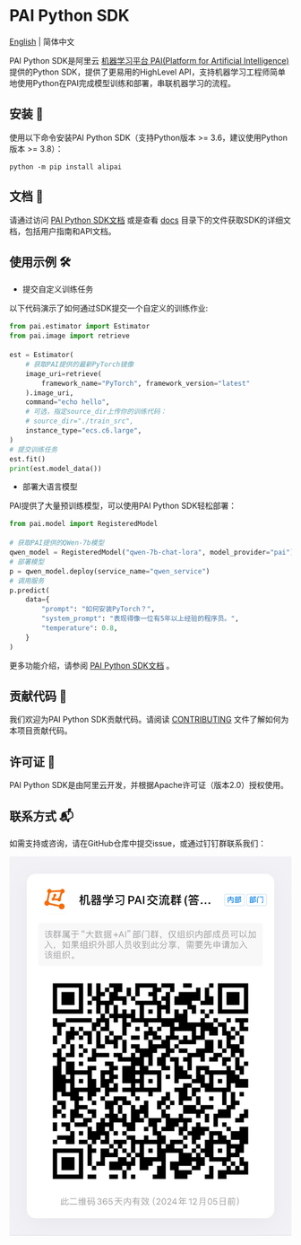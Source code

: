 # PAI Python SDK

[English](./README.md) \| 简体中文

PAI Python SDK是阿里云 [机器学习平台 PAI(Platform for Artificial Intelligence)](https://www.aliyun.com/product/bigdata/learn) 提供的Python SDK，提供了更易用的HighLevel API，支持机器学习工程师简单地使用Python在PAI完成模型训练和部署，串联机器学习的流程。

## 安装 🔧

使用以下命令安装PAI Python SDK（支持Python版本 \>= 3.6，建议使用Python版本 \>= 3.8）：

```shell
python -m pip install alipai
```

## 文档 📖

请通过访问 [PAI Python SDK文档](https://alipai.readthedocs.io/) 或是查看 [docs](./docs) 目录下的文件获取SDK的详细文档，包括用户指南和API文档。

## 使用示例 🛠

- 提交自定义训练任务

以下代码演示了如何通过SDK提交一个自定义的训练作业:

```python
from pai.estimator import Estimator
from pai.image import retrieve

est = Estimator(
    # 获取PAI提供的最新PyTorch镜像
    image_uri=retrieve(
        framework_name="PyTorch", framework_version="latest"
    ).image_uri,
    command="echo hello",
    # 可选，指定source_dir上传你的训练代码：
    # source_dir="./train_src",
    instance_type="ecs.c6.large",
)
# 提交训练任务
est.fit()
print(est.model_data())

```

- 部署大语言模型

PAI提供了大量预训练模型，可以使用PAI Python SDK轻松部署：

```python
from pai.model import RegisteredModel

# 获取PAI提供的QWen-7b模型
qwen_model = RegisteredModel("qwen-7b-chat-lora", model_provider="pai")
# 部署模型
p = qwen_model.deploy(service_name="qwen_service")
# 调用服务
p.predict(
    data={
        "prompt": "如何安装PyTorch？",
        "system_prompt": "表现得像一位有5年以上经验的程序员。",
        "temperature": 0.8,
    }
)
```

更多功能介绍，请参阅 [PAI Python SDK文档](https://alipai.readthedocs.io/) 。

## 贡献代码 🤝

我们欢迎为PAI Python SDK贡献代码。请阅读 [CONTRIBUTING](./CONTRIBUTING.md) 文件了解如何为本项目贡献代码。

## 许可证 📝

PAI Python SDK是由阿里云开发，并根据Apache许可证（版本2.0）授权使用。

## 联系方式 📬

如需支持或咨询，请在GitHub仓库中提交issue，或通过钉钉群联系我们：

<img src="./assets/dingtalk-group.png" alt="DingTalkGroup" width="600"/>
